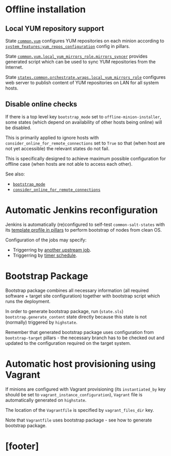 
# Offline installation #

## Local YUM repository support ##

State [`common.yum`][6] configures YUM repositories on each minion
according to [`system_features:yum_repos_configuration`][7] config in pillars.

State [`common.yum.local_yum_mirrors_role.mirrors_syncer`][8] provides
generated script which can be used to sync YUM repositories from the Internet.

State [`states.common.orchestrate.wraps.local_yum_mirrors_role`][9]
configures web server to publish content of YUM repositories on LAN
for all system hosts.

## Disable online checks ##

If there is a top level key `bootstrap_mode` set to `offline-minion-installer`,
some states (which depend on availability of other hosts being online)
will be disabled.

This is primarily applied to ignore hosts with
`consider_online_for_remote_connections` set to `True`
so that (when host are not yet accessible) the relevant states do not fail.

This is specifically designed to achieve maximum
possible configuration for offline case
(when hosts are not able to access each other).

See also:
*   [`bootstrap_mode`][4]
*   [`consider_online_for_remote_connections`][5]

# Automatic Jenkins reconfiguration #

Jenkins is automatically (re)configured to self-test `common-salt-states` with
its [template profile in pillars][3] to perform bootstrap of nodes
from clean OS.

Configuration of the jobs may specify:
*   Triggerring by [another upstream job][1].
*   Triggerring by [timer schedule][2].

# Bootstrap Package #

Bootstrap package combines all necessary information
(all required software + target site configuration) together with
bootstrap script which runs the deployment.

In order to generate bootstrap package, run (`state.sls`)
`bootstrap.generate_content` state directly because this state
is not (normally) triggered by `highstate`.

Remember that generated bootstrap package uses configuration from
`bootstrap-target` pillars - the necessary branch has to be checked out
and updated to the configuration required on the target system.

# Automatic host provisioning using Vagrant #

If minions are configured with Vagrant provisioning
(its `instantiated_by` key should be set to `vagrant_instance_configuration`),
`Vagrant` file is automatically generated on `highstate`.

The location of the `Vagrantfile` is specified by `vagrant_files_dir` key.

Note that `Vagrantfile` uses bootstrap package - see
how to generate bootstrap package.

# [footer] #

[1]: /docs/pillars/common/system_features/configure_jenkins/job_configs/_id/trigger_jobs/readme.md
[2]: /docs/pillars/common/system_features/configure_jenkins/job_configs/_id/timer_spec/readme.md
[3]: /pillars/profile
[4]: /docs/pillars/common/bootstrap_mode/readme.md
[5]: /docs/pillars/common/system_hosts/_id/consider_online_for_remote_connections/readme.md

[6]: /states/common/yum/
[7]: /docs/pillars/common/system_features/yum_repos_configuration/
[8]: /states/common/yum/local_yum_mirrors_role/
[9]: /states/common/orchestrate/wraps/local_yum_mirrors_role/


